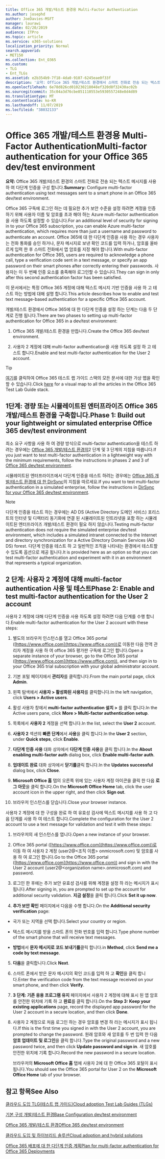 ```yaml
---
title: Office 365 개발/테스트 환경용 Multi-Factor Authentication
ms.author: josephd
author: JoeDavies-MSFT
manager: laurawi
ms.date: 02/20/2019
audience: ITPro
ms.topic: article
ms.service: o365-solutions
localization_priority: Normal
search.appverid:
- MET150
ms.collection: Ent_O365
ms.custom:
- TLG
- Ent_TLGs
ms.assetid: e2b354b9-7f18-4da0-9107-6245eae0f33f
description: '요약: Office 365 개발/테스트 환경에서 스마트 전화로 전송 되는 텍스트 메시지를 사용 하 여 다단계 인증을 구성 합니다.'
ms.openlocfilehash: 6e78d826cd010230218048ef320d8f32430ac02b
ms.sourcegitcommit: 35c04a3d76cbe851110553e5930557248e8d4d89
ms.translationtype: MT
ms.contentlocale: ko-KR
ms.lasthandoff: 11/07/2019
ms.locfileid: "38032133"
---
```

# <a name="multi-factor-authentication-for-your-office-365-devtest-environment"></a><span data-ttu-id="a83f2-103">Office 365 개발/테스트 환경용 Multi-Factor Authentication</span><span class="sxs-lookup"><span data-stu-id="a83f2-103">Multi-factor authentication for your Office 365 dev/test environment</span></span>

 <span data-ttu-id="a83f2-104">**요약:** Office 365 개발/테스트 환경의 스마트 전화로 전송 되는 텍스트 메시지를 사용 하 여 다단계 인증을 구성 합니다.</span><span class="sxs-lookup"><span data-stu-id="a83f2-104">**Summary:** Configure multi-factor authentication using text messages sent to a smart phone in an Office 365 dev/test environment.</span></span>
  
<span data-ttu-id="a83f2-105">Office 365 구독에 로그인 하는 데 필요한 추가 보안 수준을 설정 하려면 계정을 인증 하기 위해 사용자 이름 및 암호를 초과 해야 하는 Azure multi-factor authentication을 사용 하도록 설정할 수 있습니다.</span><span class="sxs-lookup"><span data-stu-id="a83f2-105">For an additional level of security for signing in to your Office 365 subscription, you can enable Azure multi-factor authentication, which requires more than just a username and password to authenticate an account.</span></span> <span data-ttu-id="a83f2-106">Office 365에 대 한 다단계 인증을 사용 하는 경우 사용자는 전화 통화를 승인 하거나, 문자 메시지로 보낸 확인 코드를 입력 하거나, 암호를 올바르게 입력 한 후 스마트 전화에서 앱 암호를 지정 해야 합니다.</span><span class="sxs-lookup"><span data-stu-id="a83f2-106">With multi-factor authentication for Office 365, users are required to acknowledge a phone call, type a verification code sent in a text message, or specify an app password on their smart phones after correctly entering their passwords.</span></span> <span data-ttu-id="a83f2-107">사용자는 이 두 번째 인증 요소를 충족해야 로그인할 수 있습니다.</span><span class="sxs-lookup"><span data-stu-id="a83f2-107">They can sign in only after this second authentication factor has been satisfied.</span></span> 
  
<span data-ttu-id="a83f2-108">이 문서에서는 특정 Office 365 계정에 대해 텍스트 메시지 기반 인증을 사용 하 고 테스트 하는 방법에 대해 설명 합니다.</span><span class="sxs-lookup"><span data-stu-id="a83f2-108">This article describes how to enable and test text message-based authentication for a specific Office 365 account.</span></span>
  
<span data-ttu-id="a83f2-109">개발/테스트 환경에서 Office 365에 대 한 다단계 인증을 설정 하는 단계는 다음 두 단계로 진행 됩니다.</span><span class="sxs-lookup"><span data-stu-id="a83f2-109">There are two phases to setting up multi-factor authentication for Office 365 in a dev/test environment:</span></span>
  
1. <span data-ttu-id="a83f2-110">Office 365 개발/테스트 환경을 만듭니다.</span><span class="sxs-lookup"><span data-stu-id="a83f2-110">Create the Office 365 dev/test environment.</span></span>
    
2. <span data-ttu-id="a83f2-111">사용자 2 계정에 대해 multi-factor authentication을 사용 하도록 설정 하 고 테스트 합니다.</span><span class="sxs-lookup"><span data-stu-id="a83f2-111">Enable and test multi-factor authentication for the User 2 account.</span></span>
    
> [!TIP]
> <span data-ttu-id="a83f2-112">[여기](https://aka.ms/catlgstack)를 클릭하여 Office 365 테스트 랩 가이드 스택의 모든 문서에 대한 가상 맵을 확인할 수 있습니다.</span><span class="sxs-lookup"><span data-stu-id="a83f2-112">Click [here](https://aka.ms/catlgstack) for a visual map to all the articles in the Office 365 Test Lab Guide stack.</span></span>
  
## <a name="phase-1-build-out-your-lightweight-or-simulated-enterprise-office-365-devtest-environment"></a><span data-ttu-id="a83f2-113">1단계: 경량 또는 시뮬레이트된 엔터프라이즈 Office 365 개발/테스트 환경을 구축합니다.</span><span class="sxs-lookup"><span data-stu-id="a83f2-113">Phase 1: Build out your lightweight or simulated enterprise Office 365 dev/test environment</span></span>

<span data-ttu-id="a83f2-114">최소 요구 사항을 사용 하 여 경량 방식으로 multi-factor authentication을 테스트 하려는 경우에는 [Office 365 개발/테스트 환경의](office-365-dev-test-environment.md)2 단계 및 3 단계의 지침을 따릅니다.</span><span class="sxs-lookup"><span data-stu-id="a83f2-114">If you just want to test multi-factor authentication in a lightweight way with the minimum requirements, follow the instructions in phases 2 and 3 of [Office 365 dev/test environment](office-365-dev-test-environment.md).</span></span>
  
<span data-ttu-id="a83f2-115">시뮬레이트된 엔터프라이즈에서 다단계 인증을 테스트 하려는 경우에는 [Office 365 개발/테스트 환경에 대 한 DirSync](dirsync-for-your-office-365-dev-test-environment.md)의 지침을 따르세요.</span><span class="sxs-lookup"><span data-stu-id="a83f2-115">If you want to test multi-factor authentication in a simulated enterprise, follow the instructions in [DirSync for your Office 365 dev/test environment](dirsync-for-your-office-365-dev-test-environment.md).</span></span>
  
> [!NOTE]
> <span data-ttu-id="a83f2-116">다단계 인증을 테스트 하는 경우에는 AD DS (Active Directory 도메인 서비스) 포리스트의 인터넷 및 디렉터리 동기화에 연결 된 시뮬레이트된 인트라넷을 포함 하는 시뮬레이트된 엔터프라이즈 개발/테스트 환경이 필요 하지 않습니다.</span><span class="sxs-lookup"><span data-stu-id="a83f2-116">Testing multi-factor authentication does not require the simulated enterprise dev/test environment, which includes a simulated intranet connected to the Internet and directory synchronization for a Active Directory Domain Services (AD DS) forest.</span></span> <span data-ttu-id="a83f2-117">다단계 인증을 테스트 하 고 일반적인 조직을 나타내는 환경에서 테스트할 수 있도록 옵션으로 제공 됩니다.</span><span class="sxs-lookup"><span data-stu-id="a83f2-117">It is provided here as an option so that you can test multi-factor authentication and experiment with it in an environment that represents a typical organization.</span></span> 
  
## <a name="phase-2-enable-and-test-multi-factor-authentication-for-the-user-2-account"></a><span data-ttu-id="a83f2-118">2 단계: 사용자 2 계정에 대해 multi-factor authentication 사용 및 테스트</span><span class="sxs-lookup"><span data-stu-id="a83f2-118">Phase 2: Enable and test multi-factor authentication for the User 2 account</span></span>

<span data-ttu-id="a83f2-119">사용자 2 계정에 대해 다단계 인증을 사용 하도록 설정 하려면 다음 단계를 수행 합니다.</span><span class="sxs-lookup"><span data-stu-id="a83f2-119">Enable multi-factor authentication for the User 2 account with these steps:</span></span>
  
1. <span data-ttu-id="a83f2-120">별도의 브라우저 인스턴스를 열고 Office 365 portal ([https://www.office.com](https://www.office.com))로 이동한 다음 전역 관리자 계정을 사용 하 여 office 365 평가판 구독에 로그인 합니다.</span><span class="sxs-lookup"><span data-stu-id="a83f2-120">Open a separate instance of your browser, go to the Office 365 portal ([https://www.office.com](https://www.office.com)), and then sign in to your Office 365 trial subscription with your global administrator account.</span></span>
    
2. <span data-ttu-id="a83f2-121">기본 포털 페이지에서 **관리자**를 클릭합니다.</span><span class="sxs-lookup"><span data-stu-id="a83f2-121">From the main portal page, click **Admin**.</span></span>
    
3. <span data-ttu-id="a83f2-122">왼쪽 탐색에서 **사용자 > 활성화된 사용자**를 클릭합니다.</span><span class="sxs-lookup"><span data-stu-id="a83f2-122">In the left navigation, click **Users > Active users**.</span></span>
    
4. <span data-ttu-id="a83f2-123">활성 사용자 창에서 **multi-factor authentication 설치 >** 를 클릭 합니다.</span><span class="sxs-lookup"><span data-stu-id="a83f2-123">In the Active users pane, click **More > Multi-factor authentication setup**.</span></span>
    
5. <span data-ttu-id="a83f2-124">목록에서 **사용자 2** 계정을 선택 합니다.</span><span class="sxs-lookup"><span data-stu-id="a83f2-124">In the list, select the **User 2** account.</span></span>
    
6. <span data-ttu-id="a83f2-125">**사용자 2** 섹션의 **빠른 단계**에서 **사용**을 클릭 합니다.</span><span class="sxs-lookup"><span data-stu-id="a83f2-125">In the **User 2** section, under **Quick steps**, click **Enable**.</span></span>
    
7. <span data-ttu-id="a83f2-126">**다단계 인증 사용** 대화 상자에서 **다단계 인증 사용**을 클릭 합니다.</span><span class="sxs-lookup"><span data-stu-id="a83f2-126">In the **About enabling multi-factor auth** dialog box, click **Enable multi-factor auth**.</span></span>
    
8. <span data-ttu-id="a83f2-127">**업데이트 완료** 대화 상자에서 **닫기를**클릭 합니다.</span><span class="sxs-lookup"><span data-stu-id="a83f2-127">In the **Updates successful** dialog box, click **Close**.</span></span>
    
9. <span data-ttu-id="a83f2-128">**Microsoft Office 홈** 탭의 오른쪽 위에 있는 사용자 계정 아이콘을 클릭 한 다음 **로그 아웃**을 클릭 합니다.</span><span class="sxs-lookup"><span data-stu-id="a83f2-128">On the **Microsoft Office Home** tab, click the user account icon in the upper right, and then click **Sign out**.</span></span>
    
10. <span data-ttu-id="a83f2-129">브라우저 인스턴스를 닫습니다.</span><span class="sxs-lookup"><span data-stu-id="a83f2-129">Close your browser instance.</span></span>
    
<span data-ttu-id="a83f2-130">사용자 2 계정에 대 한 구성을 완료 하 여 유효성 검사에 텍스트 메시지를 사용 하 고 다음 단계를 사용 하 여 테스트 합니다.</span><span class="sxs-lookup"><span data-stu-id="a83f2-130">Complete the configuration for the User 2 account to use a text message for validation and test it with these steps:</span></span>
  
1. <span data-ttu-id="a83f2-131">브라우저의 새 인스턴스를 엽니다.</span><span class="sxs-lookup"><span data-stu-id="a83f2-131">Open a new instance of your browser.</span></span>
    
2. <span data-ttu-id="a83f2-132">Office 365 portal ([https://www.office.com](https://www.office.com))로 이동 하 여 사용자 2 계정 (user2@\<조직 이름> onmicrosoft.com) 및 암호를 사용 하 여 로그인 합니다.</span><span class="sxs-lookup"><span data-stu-id="a83f2-132">Go to the Office 365 portal ([https://www.office.com](https://www.office.com)) and sign in with the User 2 account (user2@\<organization name>.onmicrosoft.com) and password.</span></span>
    
3. <span data-ttu-id="a83f2-133">로그인 한 후에는 추가 보안 유효성 검사를 위해 계정을 설정 하 라는 메시지가 표시 됩니다.</span><span class="sxs-lookup"><span data-stu-id="a83f2-133">After signing in, you are prompted to set up the account for additional security validation.</span></span> <span data-ttu-id="a83f2-134">**지금 설정**을 클릭 합니다.</span><span class="sxs-lookup"><span data-stu-id="a83f2-134">Click **Set it up now**.</span></span>
    
4. <span data-ttu-id="a83f2-135">**추가 보안 확인** 페이지에서 다음을 수행 합니다.</span><span class="sxs-lookup"><span data-stu-id="a83f2-135">On the **Additional security verification** page:</span></span>
    
  - <span data-ttu-id="a83f2-136">국가 또는 지역을 선택 합니다.</span><span class="sxs-lookup"><span data-stu-id="a83f2-136">Select your country or region.</span></span>
    
  - <span data-ttu-id="a83f2-137">텍스트 메시지를 받을 스마트 폰의 전화 번호를 입력 합니다.</span><span class="sxs-lookup"><span data-stu-id="a83f2-137">Type phone number of the smart phone that will receive text messages.</span></span>
    
  - <span data-ttu-id="a83f2-138">**방법**에서 **문자 메시지로 코드 보내기를**클릭 합니다.</span><span class="sxs-lookup"><span data-stu-id="a83f2-138">in **Method**, click **Send me a code by text message**.</span></span>
    
5. <span data-ttu-id="a83f2-139">**다음**을 클릭합니다.</span><span class="sxs-lookup"><span data-stu-id="a83f2-139">Click **Next**.</span></span>
    
6. <span data-ttu-id="a83f2-140">스마트 폰에서 받은 문자 메시지의 확인 코드를 입력 하 고 **확인**을 클릭 합니다.</span><span class="sxs-lookup"><span data-stu-id="a83f2-140">Enter the verification code from the text message received on your smart phone, and then click **Verify**.</span></span>
    
7. <span data-ttu-id="a83f2-141">**3 단계: 기존 응용 프로그램 유지** 페이지에서 사용자 2 계정에 대해 표시 된 앱 암호를 안전한 위치에 기록 하 고 **완료**를 클릭 합니다.</span><span class="sxs-lookup"><span data-stu-id="a83f2-141">On the **Step 3: Keep your existing applications** page, record the displayed app password for the User 2 account in a secure location, and then click **Done**.</span></span>
    
8. <span data-ttu-id="a83f2-142">사용자 2 계정으로 처음 로그인 하는 경우 암호를 변경 하 라는 메시지가 표시 됩니다.</span><span class="sxs-lookup"><span data-stu-id="a83f2-142">If this is the first time you signed in with the User 2 account, you are prompted to change the password.</span></span> <span data-ttu-id="a83f2-143">원래 암호와 새 암호를 두 번 입력 한 다음 **암호 업데이트 및 로그인**을 클릭 합니다.</span><span class="sxs-lookup"><span data-stu-id="a83f2-143">Type the original password and a new password twice, and then click **Update password and sign in**.</span></span> <span data-ttu-id="a83f2-144">새 암호를 안전한 위치에 기록 합니다.</span><span class="sxs-lookup"><span data-stu-id="a83f2-144">Record the new password in a secure location.</span></span>
    
    <span data-ttu-id="a83f2-145">브라우저의 **Microsoft Office 홈** 탭에 사용자 2에 대 한 Office 365 포털이 표시 됩니다.</span><span class="sxs-lookup"><span data-stu-id="a83f2-145">You should see the Office 365 portal for User 2 on the **Microsoft Office Home** tab of your browser.</span></span>
    
## <a name="see-also"></a><span data-ttu-id="a83f2-146">참고 항목</span><span class="sxs-lookup"><span data-stu-id="a83f2-146">See Also</span></span>

[<span data-ttu-id="a83f2-147">클라우드 도입 TLG(테스트 랩 가이드)</span><span class="sxs-lookup"><span data-stu-id="a83f2-147">Cloud adoption Test Lab Guides (TLGs)</span></span>](cloud-adoption-test-lab-guides-tlgs.md)
  
[<span data-ttu-id="a83f2-148">기본 구성 개발/테스트 환경</span><span class="sxs-lookup"><span data-stu-id="a83f2-148">Base Configuration dev/test environment</span></span>](base-configuration-dev-test-environment.md)
  
[<span data-ttu-id="a83f2-149">Office 365 개발/테스트 환경</span><span class="sxs-lookup"><span data-stu-id="a83f2-149">Office 365 dev/test environment</span></span>](office-365-dev-test-environment.md)
  
[<span data-ttu-id="a83f2-150">클라우드 도입 및 하이브리드 솔루션</span><span class="sxs-lookup"><span data-stu-id="a83f2-150">Cloud adoption and hybrid solutions</span></span>](cloud-adoption-and-hybrid-solutions.md)

[<span data-ttu-id="a83f2-151">Office 365 배포에 대 한 다단계 인증 계획</span><span class="sxs-lookup"><span data-stu-id="a83f2-151">Plan for multi-factor authentication for Office 365 Deployments</span></span>](https://support.office.com/article/Plan-for-multi-factor-authentication-for-Office-365-Deployments-043807b2-21db-4d5c-b430-c8a6dee0e6ba)

